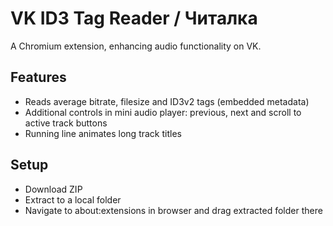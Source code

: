 # VK ID3 Tag Reader / Читалка
A Chromium extension, enhancing audio functionality on VK.

## Features
* Reads average bitrate, filesize and ID3v2 tags (embedded metadata)
* Additional controls in mini audio player: previous, next and scroll to active track buttons
* Running line animates long track titles

## Setup
* Download ZIP
* Extract to a local folder
* Navigate to about:extensions in browser and drag extracted folder there
